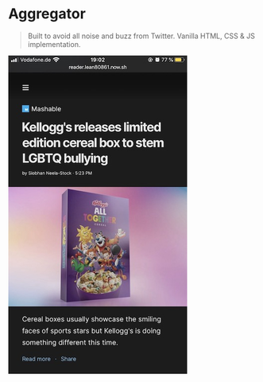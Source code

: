# Aggregator

> Built to avoid all noise and buzz from Twitter. Vanilla HTML, CSS & JS implementation.

![Screenshot](./screenshot.jpg)
